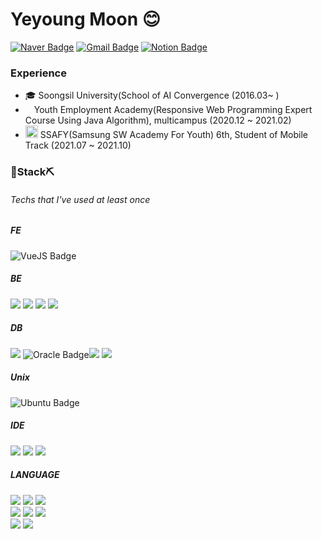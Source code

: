 #  Yeyoung Moon 😊

[![Naver Badge](https://img.shields.io/badge/Email-03C75A?style=flat&logo=Naver&logoColor=white)](mailto:moonyy7012@naver.com) [![Gmail Badge](https://img.shields.io/badge/Gmail-D14836?style=flat&logo=Gmail&logoColor=white)](mailto:moonyy70125@gmail.com)  [![Notion Badge](https://img.shields.io/badge/Notion-000000?style=flat&logo=Notion&logoColor=white)](https://www.notion.so/Yeyoung-Moon-07f89e67188f45b7a77367884dfa584d)

  


### Experience

- 🎓 Soongsil University(School of AI Convergence (2016.03~ )
- <img src="https://user-images.githubusercontent.com/26451560/145569350-ee289ded-e7d2-4ab0-a847-589b2838fc94.png" height="10"> Youth Employment Academy(Responsive Web Programming Expert Course Using Java Algorithm), multicampus (2020.12 ~ 2021.02)
- <img src="https://user-images.githubusercontent.com/26451560/145567983-33b457e9-60eb-45eb-bb7a-098b5e8e09f5.png" height="20"> SSAFY(Samsung SW Academy For Youth) 6th, Student of Mobile Track (2021.07 ~ 2021.10)


 ### 🔨**Stack**⛏  
 
 ###### Techs that I've used at least once
 
##### FE  
![VueJS Badge](https://img.shields.io/badge/VueJS-4FC08D?style=flat&logo=Vue.js&logoColor=white)
  
   
##### BE  
  <img src="https://img.shields.io/badge/JSP-007396?style=flat-square&logo=Java&logoColor=white"/> <img src="https://img.shields.io/badge/Servlet-007396?style=flat-square&logo=Java&logoColor=white"/> <img src="https://img.shields.io/badge/Spring-6DB33F?style=flat-square&logo=Spring&logoColor=white"/> <img src="https://img.shields.io/badge/SpringBoot-6DB33F?style=flat-square&logo=SpringBoot&logoColor=white"/>
  
##### DB  
  <img src="https://img.shields.io/badge/MySQL-4479A1?style=flat-square&logo=MySQL&logoColor=white"/> ![Oracle Badge](https://img.shields.io/badge/Oracle-F80000?style=flat&logo=Oracle&logoColor=white)<img src="https://img.shields.io/badge/Firebase-FFCA28?style=flat-square&logo=Firebase&logoColor=white"/> <img src="https://img.shields.io/badge/JDBC-007396?style=flat-square&logo=Java&logoColor=white"/>   
  
##### Unix  
![Ubuntu Badge](https://img.shields.io/badge/Ubuntu-E95420?style=flat&logo=Ubuntu&logoColor=white) 
  
##### IDE  
  <img src="https://img.shields.io/badge/Android Studio-42A666?style=flat-square&logo=Android&logoColor=white"/>  
  <img src="https://img.shields.io/badge/Eclipse-2C2255?style=flat-square&logo=Eclipse IDE&logoColor=white"/> <img src="https://img.shields.io/badge/VSCode-007ACC?style=flat-square&logo=vsCode&logoColor=white"/>  
  
##### LANGUAGE  
  <img src="https://img.shields.io/badge/HTML5-E34F26?style=flat-square&logo=HTML5&logoColor=white"/> <img src="https://img.shields.io/badge/CSS3-1572B6?style=flat-square&logo=CSS3&logoColor=white"/> <img src="https://img.shields.io/badge/JavaScript-F7DF1E?style=flat-square&logo=JavaScript&logoColor=white"/>  
 <img src="https://img.shields.io/badge/C-A8B9CC?style=flat-square&logo=C&logoColor=white"/> <img src="https://img.shields.io/badge/C++-00599C?style=flat-square&logo=C++&logoColor=white"/> <img src="https://img.shields.io/badge/Python-3776AB?style=flat-square&logo=Python&logoColor=white"/>  
 <img src="https://img.shields.io/badge/Java-007396?style=flat-square&logo=Java&logoColor=white"/> <img src="https://img.shields.io/badge/Kotlin-0095D5?style=flat-square&logo=Kotlin&logoColor=white"/>  

